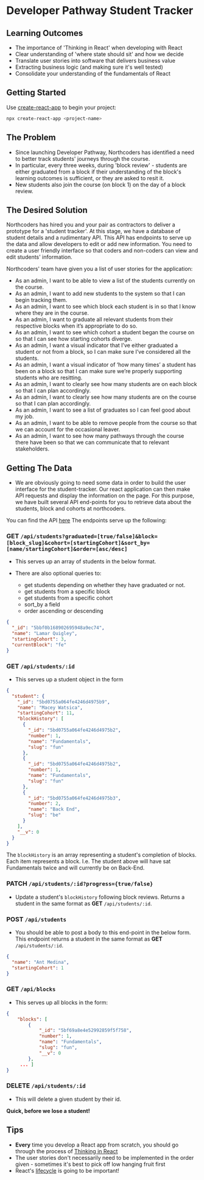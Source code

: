 # Developer Pathway Student Tracker

## Learning Outcomes

- The importance of 'Thinking in React' when developing with React
- Clear understanding of 'where state should sit' and how we decide
- Translate user stories into software that delivers business value
- Extracting business logic (and making sure it's well tested)
- Consolidate your understanding of the fundamentals of React

## Getting Started

Use [create-react-app](https://facebook.github.io/create-react-app/docs/getting-started) to begin your project:

```bash
npx create-react-app <project-name>
```

## The Problem

- Since launching Developer Pathway, Northcoders has identified a need to better track students' journeys through the course.
- In particular, every three weeks, during 'block review' - students are either graduated from a block if their understanding of the block's learning outcomes is sufficient, or they are asked to resit it.
- New students also join the course (on block 1) on the day of a block review.

## The Desired Solution

Northcoders has hired you and your pair as contractors to deliver a prototype for a 'student tracker'. At this stage, we have a database of student details and a rudimentary API. This API has endpoints to serve up the data and allow developers to edit or add new information. You need to create a user friendly interface so that coders and non-coders can view and edit students' information.

Northcoders' team have given you a list of user stories for the application:

- As an admin, I want to be able to view a list of the students currently on the course.
- As an admin, I want to add new students to the system so that I can begin tracking them.
- As an admin, I want to see which block each student is in so that I know where they are in the course.
- As an admin, I want to graduate all relevant students from their respective blocks when it’s appropriate to do so.
- As an admin, I want to see which cohort a student began the course on so that I can see how starting cohorts diverge.
- As an admin, I want a visual indicator that I’ve either graduated a student or not from a block, so I can make sure I’ve considered all the students.
- As an admin, I want a visual indicator of ‘how many times’ a student has been on a block so that I can make sure we’re properly supporting students who are resitting.
- As an admin, I want to clearly see how many students are on each block so that I can plan accordingly.
- As an admin, I want to clearly see how many students are on the course so that I can plan accordingly.
- As an admin, I want to see a list of graduates so I can feel good about my job.
- As an admin, I want to be able to remove people from the course so that we can account for the occasional leaver.
- As an admin, I want to see how many pathways through the course there have been so that we can communicate that to relevant stakeholders.

## Getting The Data

- We are obviously going to need some data in order to build the user interface for the student-tracker. Our react application can then make API requests and display the information on the page. For this purpose, we have built several API end-points for you to retrieve data about the students, block and cohorts at northcoders.

You can find the API [here](https://nc-student-tracker.herokuapp.com)
The endpoints serve up the following:

### **GET** `/api/students?graduated=[true/false]&block=[block_slug]&cohort=[startingCohort]&sort_by=[name/startingCohort]&order=[asc/desc]`

- This serves up an array of students in the below format.

- There are also optional queries to:

  - get students depending on whether they have graduated or not.
  - get students from a specific block
  - get students from a specific cohort
  - sort_by a field
  - order ascending or descending

```json
{
  "_id": "5bbf0b168902695948a9ec74",
  "name": "Lamar Quigley",
  "startingCohort": 3,
  "currentBlock": "fe"
}
```

### **GET** `/api/students/:id`

- This serves up a student object in the form

```json
{
  "student": {
    "_id": "5bd0755a064fe4246d4975b9",
    "name": "Macey Watsica",
    "startingCohort": 11,
    "blockHistory": [
      {
        "_id": "5bd0755a064fe4246d4975b2",
        "number": 1,
        "name": "Fundamentals",
        "slug": "fun"
      },
      {
        "_id": "5bd0755a064fe4246d4975b2",
        "number": 1,
        "name": "Fundamentals",
        "slug": "fun"
      },
      {
        "_id": "5bd0755a064fe4246d4975b3",
        "number": 2,
        "name": "Back End",
        "slug": "be"
      }
    ],
    "__v": 0
  }
}
```

The `blockHistory` is an array representing a student's completion of blocks. Each item represents a block.
I.e. The student above will have sat Fundamentals twice and will currently be on Back-End.

### **PATCH** `/api/students/:id?progress={true/false}`

- Update a student's `blockHistory` following block reviews. Returns a student in the same format as **GET** `/api/students/:id`.

### **POST** `/api/students`

- You should be able to post a body to this end-point in the below form. This endpoint returns a student in the same format as **GET** `/api/students/:id`.

```json
{
  "name": "Ant Medina",
  "startingCohort": 1
}
```

### **GET** `/api/blocks`

- This serves up all blocks in the form:

```json
{
    "blocks": [
        {
            "_id": "5bf69a8e4e52992859f5f758",
            "number": 1,
            "name": "Fundamentals",
            "slug": "fun",
            "__v": 0
        },
     ... ]
}
```

### **DELETE** `/api/students/:id`

- This will delete a given student by their id.

**Quick, before we lose a student!**

## Tips

- **Every** time you develop a React app from scratch, you should go through the process of [Thinking in React](https://reactjs.org/docs/thinking-in-react.html)
- The user stories don't necessarily need to be implemented in the order given - sometimes it's best to pick off low hanging fruit first
- React's [lifecycle](http://projects.wojtekmaj.pl/react-lifecycle-methods-diagram/) is going to be important!
